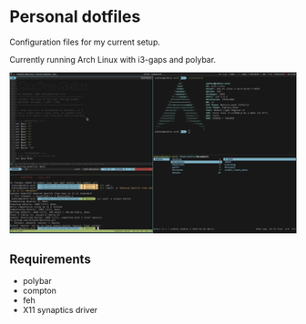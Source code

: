 # Personal dotfiles
Configuration files for my current setup.

Currently running Arch Linux with i3-gaps and polybar.

![Screenshot](screenshot.png)

## Requirements
* polybar
* compton
* feh
* X11 synaptics driver

